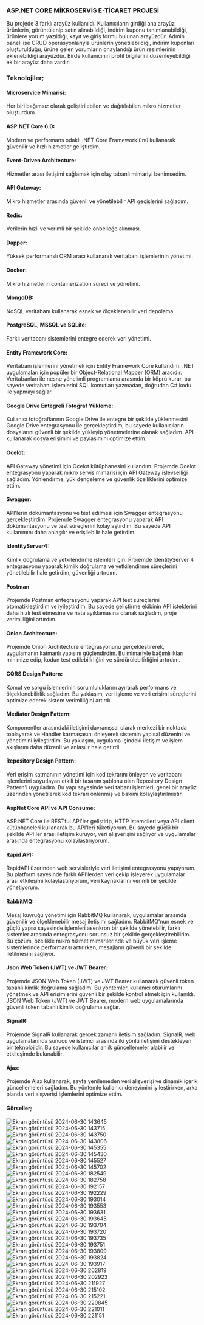 ### ASP.NET CORE MİKROSERVİS E-TİCARET PROJESİ
Bu projede 3 farklı arayüz kullanıldı. Kullanıcıların girdiği ana arayüz ürünlerin, görüntülenip satın alınabildiği, indirim kuponu tanımlanabildiği, ürünlere yorum yazıldığı, kayıt ve giriş formu bulunan arayüzdür. Admin paneli ise CRUD operasyonlarıyla ürünlerin
yönetilebildiği, indirim kuponları oluşturulduğu, ürüne gelen yorumların onaylandığı ürün resimlerinin eklenebildiği arayüzdür. Birde kullanıcının profil bilgilerini düzenleyebildiği ek bir arayüz daha vardır.
### Teknolojiler;
#### Microservice Mimarisi:
Her biri bağımsız olarak geliştirilebilen ve dağıtılabilen mikro hizmetler oluşturdum.
#### ASP.NET Core 6.0:
Modern ve performans odaklı .NET Core Framework'ünü kullanarak güvenilir ve hızlı hizmetler geliştirdim.
#### Event-Driven Architecture:
Hizmetler arası iletişimi sağlamak için olay tabanlı mimariyi benimsedim.
#### API Gateway:
Mikro hizmetler arasında güvenli ve yönetilebilir API geçişlerini sağladım.
#### Redis:
Verilerin hızlı ve verimli bir şekilde önbelleğe alınması.
#### Dapper:
Yüksek performanslı ORM aracı kullanarak veritabanı işlemlerinin yönetimi.
#### Docker:
Mikro hizmetlerin containerization süreci ve yönetimi.
#### MongoDB:
NoSQL veritabanı kullanarak esnek ve ölçeklenebilir veri depolama.
#### PostgreSQL, MSSQL ve SQLite:
Farklı veritabanı sistemlerini entegre ederek veri yönetimi.
#### Entity Framework Core:
Veritabanı işlemlerini yönetmek için Entity Framework Core kullandım. .NET uygulamaları için popüler bir Object-Relational Mapper (ORM) aracıdır. Veritabanları ile nesne yönelimli programlama arasında bir köprü kurar, bu sayede veritabanı işlemlerini SQL komutları yazmadan, doğrudan C# kodu ile yapmayı sağlar.
#### Google Drive Entegreli Fotoğraf Yükleme:
Kullanıcı fotoğraflarının Google Drive ile entegre bir şekilde yüklenmesini Google Drive entegrasyonu ile gerçekleştirdim, bu sayede kullanıcıların dosyalarını güvenli bir şekilde yükleyip yönetmelerine olanak sağladım. API kullanarak dosya erişimini ve paylaşımını optimize ettim.
#### Ocelot:
API Gateway yönetimi için Ocelot kütüphanesini kullandım. Projemde Ocelot entegrasyonu yaparak mikro servis mimarisi için API Gateway işlevselliği sağladım. Yönlendirme, yük dengeleme ve güvenlik özelliklerini optimize ettim.
#### Swagger:
API'lerin dokümantasyonu ve test edilmesi için Swagger entegrasyonu gerçekleştirdim. Projemde Swagger entegrasyonu yaparak API dokümantasyonu ve test süreçlerini kolaylaştırdım. Bu sayede API kullanımını daha anlaşılır ve erişilebilir hale getirdim.
#### IdentityServer4:
Kimlik doğrulama ve yetkilendirme işlemleri için. Projemde IdentityServer 4 entegrasyonu yaparak kimlik doğrulama ve yetkilendirme süreçlerini yönetilebilir hale getirdim, güvenliği artırdım.
#### Postman
Projemde Postman entegrasyonu yaparak API test süreçlerini otomatikleştirdim ve iyileştirdim. Bu sayede geliştirme ekibinin API isteklerini daha hızlı test etmesine ve hata ayıklamasına olanak sağladım, proje verimliliğini artırdım.
#### Onion Architecture:
Projemde Onion Architecture entegrasyonunu gerçekleştirerek, uygulamanın katmanlı yapısını güçlendirdim. Bu mimariyle bağımlılıkları minimize edip, kodun test edilebilirliğini ve sürdürülebilirliğini artırdım.
#### CQRS Design Pattern:
Komut ve sorgu işlemlerinin sorumluluklarını ayırarak performans ve ölçeklenebilirlik sağladım. Bu yaklaşım, veri işleme ve veri erişimi süreçlerini optimize ederek sistem verimliliğini artırdı.
#### Mediator Design Pattern:
Komponentler arasındaki iletişimi davranışsal olarak merkezi bir noktada toplayarak ve Handler karmaşasını önleyerek sistemin yapısal düzenini ve yönetimini iyileştirdim. Bu yaklaşım, uygulama içindeki iletişim ve işlem akışlarını daha düzenli ve anlaşılır hale getirdi.
#### Repository Design Pattern:
Veri erişim katmanının yönetimi için kod tekrarını önleyen ve veritabanı işlemlerini soyutlayan etkili bir tasarım şablonu olan Repository Design Pattern'i uyguladım. Bu yapı sayesinde veri tabanı işlemleri, genel bir arayüz üzerinden yönetilerek kod tekrarı önlenmiş ve bakımı kolaylaştırılmıştır.
#### AspNet Core API ve API Consume:
ASP.NET Core ile RESTful API'ler geliştirip, HTTP istemcileri veya API client kütüphaneleri kullanarak bu API'leri tüketiyorum. Bu sayede güçlü bir şekilde API'ler arası iletişim kuruyor, veri alışverişini sağlıyor ve uygulamalar arasında entegrasyonu kolaylaştırıyorum.
#### Rapid API:
RapidAPI üzerinden web servisleriyle veri iletişimi entegrasyonu yapıyorum. Bu platform sayesinde farklı API'lerden veri çekip işleyerek uygulamalar arası etkileşimi kolaylaştırıyorum, veri kaynaklarını verimli bir şekilde yönetiyorum.
#### RabbitMQ:
Mesaj kuyruğu yönetimi için RabbitMQ kullanarak, uygulamalar arasında güvenilir ve ölçeklenebilir mesaj iletişimi sağladım. RabbitMQ'nun esnek ve güçlü yapısı sayesinde işlemleri asenkron bir şekilde yönetebilir, farklı sistemler arasında entegrasyonu sorunsuz bir şekilde gerçekleştirebilirim. Bu çözüm, özellikle mikro hizmet mimarilerinde ve büyük veri işleme sistemlerinde performansı artırırken, mesajların güvenli bir şekilde iletilmesini sağlıyor.
#### Json Web Token (JWT) ve JWT Bearer:
Projemde JSON Web Token (JWT) ve JWT Bearer kullanarak güvenli token tabanlı kimlik doğrulama sağladım. Bu yöntemler, kullanıcı oturumlarını yönetmek ve API erişimlerini güvenli bir şekilde kontrol etmek için kullanıldı. JSON Web Token (JWT) ve JWT Bearer, modern web uygulamalarında güvenli token tabanlı kimlik doğrulama sağlar.
#### SignalR:
Projemde SignalR kullanarak gerçek zamanlı iletişim sağladım. SignalR, web uygulamalarında sunucu ve istemci arasında iki yönlü iletişimi destekleyen bir teknolojidir. Bu sayede kullanıcılar anlık güncellemeler alabilir ve etkileşimde bulunabilir.
#### Ajax:
Projemde Ajax kullanarak, sayfa yenilemeden veri alışverişi ve dinamik içerik güncellemeleri sağladım. Bu yöntemle kullanıcı deneyimini iyileştirirken, arka planda veri alışverişi işlemlerini optimize ettim.

#### Görseller;

![Ekran görüntüsü 2024-06-30 143645](https://github.com/huseyinaydin99/DotNetCore-6.0-MultiShop-Microservices/assets/16438043/c2b85053-2a1c-488f-88ee-b39992cbbbd6)
![Ekran görüntüsü 2024-06-30 143715](https://github.com/huseyinaydin99/DotNetCore-6.0-MultiShop-Microservices/assets/16438043/9987448a-0f95-4360-9af3-c4114425c58f)
![Ekran görüntüsü 2024-06-30 143750](https://github.com/huseyinaydin99/DotNetCore-6.0-MultiShop-Microservices/assets/16438043/43916843-36d7-44ed-bf5c-1fd8e1daa873)
![Ekran görüntüsü 2024-06-30 143806](https://github.com/huseyinaydin99/DotNetCore-6.0-MultiShop-Microservices/assets/16438043/a3934b0b-4e9f-47e4-a3cc-be15c88cb69d)
![Ekran görüntüsü 2024-06-30 145355](https://github.com/huseyinaydin99/DotNetCore-6.0-MultiShop-Microservices/assets/16438043/2593a93c-109c-4034-8604-d9907a2d745d)
![Ekran görüntüsü 2024-06-30 145430](https://github.com/huseyinaydin99/DotNetCore-6.0-MultiShop-Microservices/assets/16438043/3210c43e-b1b3-43c8-ba3a-13429bb4865f)
![Ekran görüntüsü 2024-06-30 145527](https://github.com/huseyinaydin99/DotNetCore-6.0-MultiShop-Microservices/assets/16438043/5cdec531-dfa3-48f2-bc82-be3f5618efff)
![Ekran görüntüsü 2024-06-30 145702](https://github.com/huseyinaydin99/DotNetCore-6.0-MultiShop-Microservices/assets/16438043/8412d450-2248-4003-ae74-20c872979472)
![Ekran görüntüsü 2024-06-30 182549](https://github.com/huseyinaydin99/DotNetCore-6.0-MultiShop-Microservices/assets/16438043/96f98464-dc9f-4f1a-a44d-47845755954b)
![Ekran görüntüsü 2024-06-30 182758](https://github.com/huseyinaydin99/DotNetCore-6.0-MultiShop-Microservices/assets/16438043/02f45dc8-c8fc-4f5f-90d3-94d554fd13b1)
![Ekran görüntüsü 2024-06-30 192157](https://github.com/huseyinaydin99/DotNetCore-6.0-MultiShop-Microservices/assets/16438043/4b57dcf3-a417-40c8-9fde-5e536e95ece3)
![Ekran görüntüsü 2024-06-30 192229](https://github.com/huseyinaydin99/DotNetCore-6.0-MultiShop-Microservices/assets/16438043/56f18b70-27fe-4d14-a6be-5e0563b1fe33)
![Ekran görüntüsü 2024-06-30 193014](https://github.com/huseyinaydin99/DotNetCore-6.0-MultiShop-Microservices/assets/16438043/88ea01dd-d28b-48f1-b6f3-d58869b2ae8c)
![Ekran görüntüsü 2024-06-30 193553](https://github.com/huseyinaydin99/DotNetCore-6.0-MultiShop-Microservices/assets/16438043/df24f482-3e55-4f9a-b731-bb0fa82fa12c)
![Ekran görüntüsü 2024-06-30 193631](https://github.com/huseyinaydin99/DotNetCore-6.0-MultiShop-Microservices/assets/16438043/e6258842-75bd-4947-904e-d06f468c1ee4)
![Ekran görüntüsü 2024-06-30 193645](https://github.com/huseyinaydin99/DotNetCore-6.0-MultiShop-Microservices/assets/16438043/7edaa08a-7602-41d0-b392-a19088f1d80b)
![Ekran görüntüsü 2024-06-30 193704](https://github.com/huseyinaydin99/DotNetCore-6.0-MultiShop-Microservices/assets/16438043/c54032f5-1fde-4a2b-b772-c2610cf48d09)
![Ekran görüntüsü 2024-06-30 193720](https://github.com/huseyinaydin99/DotNetCore-6.0-MultiShop-Microservices/assets/16438043/3e353efb-a6a1-4fef-8ff7-555a8528fd35)
![Ekran görüntüsü 2024-06-30 193735](https://github.com/huseyinaydin99/DotNetCore-6.0-MultiShop-Microservices/assets/16438043/77439647-0d30-41ef-92a8-38107065db81)
![Ekran görüntüsü 2024-06-30 193751](https://github.com/huseyinaydin99/DotNetCore-6.0-MultiShop-Microservices/assets/16438043/51b80c61-d556-4cb1-b81b-14ea30c8df60)
![Ekran görüntüsü 2024-06-30 193809](https://github.com/huseyinaydin99/DotNetCore-6.0-MultiShop-Microservices/assets/16438043/22baf2e8-2408-4413-a8fa-41431cf5aaf5)
![Ekran görüntüsü 2024-06-30 193824](https://github.com/huseyinaydin99/DotNetCore-6.0-MultiShop-Microservices/assets/16438043/8157500c-7e96-4263-802b-10122cf7926e)
![Ekran görüntüsü 2024-06-30 193917](https://github.com/huseyinaydin99/DotNetCore-6.0-MultiShop-Microservices/assets/16438043/c788cd11-eb4a-4009-ab99-2330159d6d8b)
![Ekran görüntüsü 2024-06-30 202819](https://github.com/huseyinaydin99/DotNetCore-6.0-MultiShop-Microservices/assets/16438043/2eb5e339-b622-4d79-8c7a-a0926460d1ed)
![Ekran görüntüsü 2024-06-30 202923](https://github.com/huseyinaydin99/DotNetCore-6.0-MultiShop-Microservices/assets/16438043/47e6aa92-f8eb-4606-b937-243478d0a260)
![Ekran görüntüsü 2024-06-30 211927](https://github.com/huseyinaydin99/DotNetCore-6.0-MultiShop-Microservices/assets/16438043/fb216634-5794-49f3-b54e-5650fdfe6bea)
![Ekran görüntüsü 2024-06-30 215102](https://github.com/huseyinaydin99/DotNetCore-6.0-MultiShop-Microservices/assets/16438043/1b27f510-fa1c-42de-802d-f6bf94dc95b7)
![Ekran görüntüsü 2024-06-30 215221](https://github.com/huseyinaydin99/DotNetCore-6.0-MultiShop-Microservices/assets/16438043/6dea372d-cc67-4d8b-aa76-c6229c7ee345)
![Ekran görüntüsü 2024-06-30 220845](https://github.com/huseyinaydin99/DotNetCore-6.0-MultiShop-Microservices/assets/16438043/dec82297-fbaf-42b6-b88a-39a8abff7fc2)
![Ekran görüntüsü 2024-06-30 221011](https://github.com/huseyinaydin99/DotNetCore-6.0-MultiShop-Microservices/assets/16438043/f8f94f32-a2ce-467a-ba93-892ff6c46d84)
![Ekran görüntüsü 2024-06-30 221151](https://github.com/huseyinaydin99/DotNetCore-6.0-MultiShop-Microservices/assets/16438043/f73cd26e-06ef-457b-81f0-1956f1964551)
